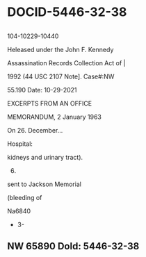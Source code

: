 # DOCID-5446-32-38

##
104-10229-10440

Heleased under the John F. Kennedy

Assassination Records Collection Act of |

1992 (44 USC 2107 Note]. Case#:NW

55.190 Date: 10-29-2021

EXCERPTS FROM AN OFFICE

MEMORANDUM, 2 January 1963

On 26. December...

Hospital:

kidneys and urinary tract).

6.

sent to Jackson Memorial

(bleeding of

Na6840

- 3-

NW 65890 Dold: 5446-32-38
---

